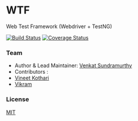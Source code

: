 WTF
===
Web Test Framework (Webdriver + TestNG)

[![Build Status](https://travis-ci.org/web-auto/wtf-core.svg?branch=master)](https://travis-ci.org/web-auto/wtf-core)
[![Coverage Status](https://coveralls.io/repos/web-auto/wtf-core/badge.png)](https://coveralls.io/r/web-auto/wtf-core)

### Team

 * Author & Lead Maintainer: [Venkat Sundramurthy](https://github.com/vsundramurthy)
 * Contributors :
  * [Vineet Kothari](https://github.com/geekdevil) 
  * [Vikram](https://github.com/vikram1711)

### License

  [MIT](LICENSE)
